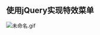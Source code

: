 ## 使用jQuery实现特效菜单

![未命名.gif](http://upload-images.jianshu.io/upload_images/1767852-74fd26029f8d6971.gif?imageMogr2/auto-orient/strip)